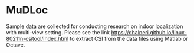 # MuDLoc

Sample data are collected for conducting research on indoor localization with multi-view setting. Please see the link https://dhalperi.github.io/linux-80211n-csitool/index.html to extract CSI from the data files using Matlab or Octave.
